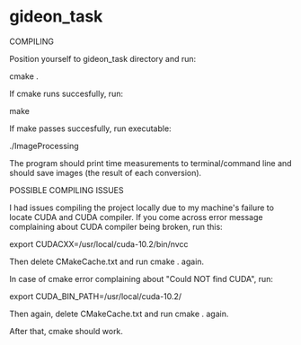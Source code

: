 # gideon_task

COMPILING

Position yourself to gideon_task directory and run:

cmake .

If cmake runs succesfully, run:

make

If make passes succesfully, run executable:

./ImageProcessing

The program should print time measurements to terminal/command line and should save images (the result of each conversion).

POSSIBLE COMPILING ISSUES

I had issues compiling the project locally due to my machine's failure to locate CUDA and CUDA compiler.
If you come across error message complaining about CUDA compiler being broken, run this:

export CUDACXX=/usr/local/cuda-10.2/bin/nvcc

Then delete CMakeCache.txt and run cmake . again.

In case of cmake error complaining about "Could NOT find CUDA", run:

export CUDA_BIN_PATH=/usr/local/cuda-10.2/

Then again, delete CMakeCache.txt and run cmake . again.

After that, cmake should work.